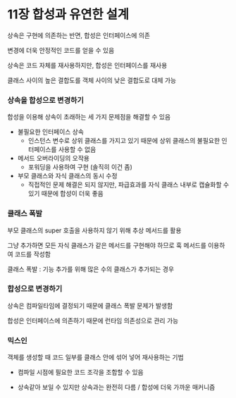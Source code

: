 # 11장 합성과 유연한 설계

상속은 구현에 의존하는 반면, 합성은 인터페이스에 의존

변경에 더욱 안정적인 코드를 얻을 수 있음

상속은 코드 자체를 재사용하지만, 합성은 인터페이스를 재사용

클래스 사이의 높은 결합도를 객체 사이의 낮은 결합도로 대체 가능

### 상속을 합성으로 변경하기

합성을 이용해 상속이 초래하는 세 가지 문제점을 해결할 수 있음

- 불필요한 인터페이스 상속
    - 인스턴스 변수로 상위 클래스를 가지고 있기 때문에 상위 클래스의 불필요한 인터페이스를 사용할 수 없음
- 메서드 오버라이딩의 오작용
    - 포워딩을 사용하여 구현 (솔직히 이건 좀)
- 부모 클래스와 자식 클래스의 동시 수정
    - 직접적인 문제 해결은 되지 않지만, 파급효과를 자식 클래스 내부로 캡슐화할 수 있기 때문에 합성이 더욱 좋음

### 클래스 폭발

부모 클래스의 super 호출을 사용하지 않기 위해 추상 메서드를 활용

그냥 추가하면 모든 자식 클래스가 같은 메서드를 구현해야 하므로 훅 메서드를 이용하여 코드를 작성함

클래스 폭발 : 기능 추가를 위해 많은 수의 클래스가 추가되는 경우

### 합성으로 변경하기

상속은 컴파일타임에 결정되기 때문에 클래스 폭발 문제가 발생함

합성은 인터페이스에 의존하기 때문에 런타임 의존성으로 관리 가능

### 믹스인

객체를 생성할 때 코드 일부를 클래스 안에 섞어 넣어 재사용하는 기법

- 컴파일 시점에 필요한 코드 조각을 조합할 수 있음

- 상속같아 보일 수 있지만 상속과는 완전히 다름 / 합성에 더욱 가까운 매커니즘